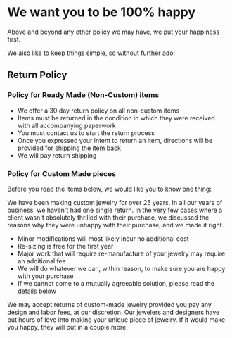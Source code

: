 
# We want you to be 100% happy

Above and beyond any other policy we may have, we put your happiness first.

We also like to keep things simple, so without further ado:

## Return Policy

### Policy for Ready Made (Non-Custom) items

* We offer a 30 day return policy on all non-custom items
* Items must be returned in the condition in which they were received with all accompanying paperwork
* You must contact us to start the return process
* Once you expressed your intent to return an item, directions will be provided for shipping the item back
* We will pay return shipping

### Policy for Custom Made pieces

Before you read the items below, we would like you to know one thing:

We have been making custom jewelry for over 25 years. In all our years of business, we haven't had one single return. In the very few cases where a client wasn't absolutely thrilled with their purchase, we discussed the reasons why they were unhappy with their purchase, and we made it right.

* Minor modifications will most likely incur no additional cost
* Re-sizing is free for the first year
* Major work that will require re-manufacture of your jewelry may require an additional fee
* We will do whatever we can, within reason, to make sure you are happy with your purchase
* If we cannot come to a mutually agreeable solution, please read the details below

We may accept returns of custom-made jewelry provided you pay any design and labor fees, at our discretion. Our jewelers and designers have put hours of love into making your unique piece of jewelry. If it would make you happy, they will put in a couple more.
